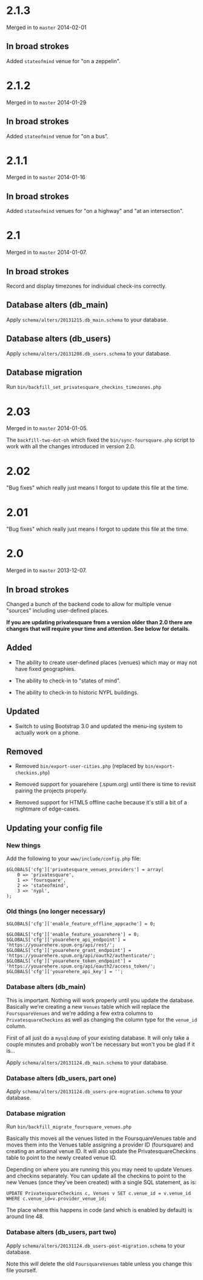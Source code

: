 # 2.1.3

Merged in to `master` 2014-02-01

## In broad strokes

Added `stateofmind` venue for "on a zeppelin".

# 2.1.2

Merged in to `master` 2014-01-29

## In broad strokes

Added `stateofmind` venue for "on a bus".

# 2.1.1

Merged in to `master` 2014-01-16

## In broad strokes

Added `stateofmind` venues for "on a highway" and "at an intersection".

# 2.1

Merged in to `master` 2014-01-07.

## In broad strokes

Record and display timezones for individual check-ins correctly.

## Database alters (db_main)

Apply `schema/alters/20131215.db_main.schema` to your database.

## Database alters (db_users)

Apply `schema/alters/20131208.db_users.schema` to your database.

## Database migration

Run `bin/backfill_set_privatesquare_checkins_timezones.php`

# 2.03

Merged in to `master` 2014-01-05.

The `backfill-two-dot-oh` which fixed the `bin/sync-foursquare.php` script to
work with all the changes introduced in version 2.0.

# 2.02

"Bug fixes" which really just means I forgot to update this file at the time.

# 2.01

"Bug fixes" which really just means I forgot to update this file at the time.

# 2.0

Merged in to `master` 2013-12-07.

## In broad strokes

Changed a bunch of the backend code to allow for multiple venue "sources"
including user-defined places.

**If you are updating privatesquare from a version older than 2.0 there are
changes that will require your time and attention. See below for details.**

## Added

* The ability to create user-defined places (venues) which may or may not have
  fixed geographies.

* The ability to check-in to "states of mind".

* The ability to check-in to historic NYPL buildings.

## Updated

* Switch to using Bootstrap 3.0 and updated the menu-ing system to actually work
  on a phone.

## Removed

* Removed `bin/export-user-cities.php` (replaced by `bin/export-checkins.php`)

* Removed support for youarehere (.spum.org) until there is time to revisit
  pairing the projects properly.

* Removed support for HTML5 offline cache because it's still a bit of a
  nightmare of edge-cases.

## Updating your config file

### New things

Add the following to your `www/include/config.php` file:

	$GLOBALS['cfg']['privatesquare_venues_providers'] = array(
		0 => 'privatesquare',
		1 => 'foursquare',
		2 => 'stateofmind',
		3 => 'nypl',
	);

### Old things (no longer necessary)

	$GLOBALS['cfg']['enable_feature_offline_appcache'] = 0;

	$GLOBALS['cfg']['enable_feature_youarehere'] = 0;
	$GLOBALS['cfg']['youarehere_api_endpoint'] = 'https://youarehere.spum.org/api/rest/';
	$GLOBALS['cfg']['youarehere_grant_endpoint'] = 'https://youarehere.spum.org/api/oauth2/authenticate/';
	$GLOBALS['cfg']['youarehere_token_endpoint'] = 'https://youarehere.spum.org/api/oauth2/access_token/';
	$GLOBALS['cfg']['youarehere_api_key'] = '';

### Database alters (db_main)

This is important. Nothing will work properly until you update the
database. Basically we're creating a new `Venues` table which will replace the
`FoursquareVenues` and we're adding a few extra columns to
`PrivatesquareCheckins` as well as changing the column type for the `venue_id`
column.

First of all just do a `mysqldump` of your existing database. It will only take a couple minutes and probably won't be necessary but won't you be glad if it is...

Apply `schema/alters/20131124.db_main.schema` to your database.

### Database alters (db_users, part one)

Apply `schema/alters/20131124.db_users-pre-migration.schema` to your database.

### Database migration

Run `bin/backfill_migrate_foursquare_venues.php`

Basically this moves all the venues listed in the FoursquareVenues table and
moves them into the Venues table assigning a provider ID (foursquare) and 
creating an artisanal venue ID. It will also update the PrivatesquareCheckins
table to point to the newly created venue ID.

Depending on where you are running this you may need to update Venues and checkins
separately. You can update all the checkins to point to the new Venues (once they've
been created) with a single SQL statement, as is:

	UPDATE PrivatesquareCheckins c, Venues v SET c.venue_id = v.venue_id WHERE c.venue_id=v.provider_venue_id;

The place where this happens in code (and which is enabled by default) is around
line 48.

### Database alters (db_users, part two)

Apply `schema/alters/20131124.db_users-post-migration.schema` to your database.

Note this *will* delete the old `FoursquareVenues` table unless you change this
file yourself.
